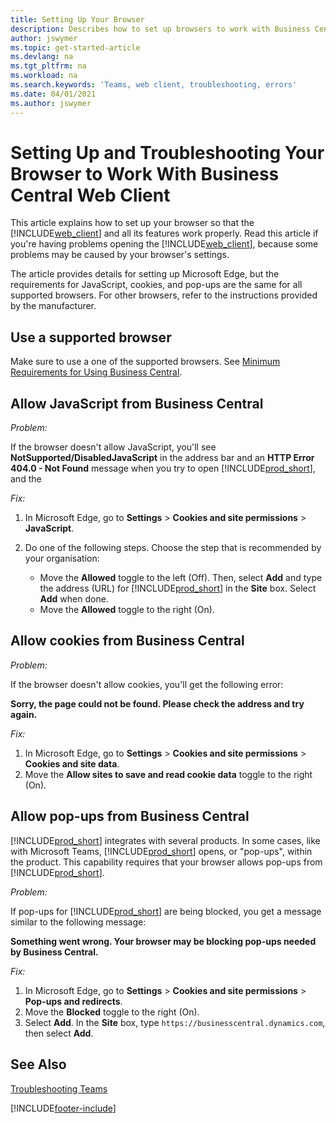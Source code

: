 ```yaml
---
title: Setting Up Your Browser
description: Describes how to set up browsers to work with Business Central and products that integrate with it.
author: jswymer
ms.topic: get-started-article
ms.devlang: na
ms.tgt_pltfrm: na
ms.workload: na
ms.search.keywords: 'Teams, web client, troubleshooting, errors'
ms.date: 04/01/2021
ms.author: jswymer
---
```

# <a name="setting-up-and-troubleshooting-your-browser-to-work-with-business-central-web-client"></a><a name="setting-up-and-troubleshooting-your-browser-to-work-with-business-central-web-client"></a><a name="setting-up-and-troubleshooting-your-browser-to-work-with-business-central-web-client"></a>Setting Up and Troubleshooting Your Browser to Work With Business Central Web Client

This article explains how to set up your browser so that the [!INCLUDE[web_client](includes/web_client.md)] and all its features work properly. Read this article if you're having problems opening the [!INCLUDE[web_client](includes/web_client.md)], because some problems may be caused by your browser's settings.

The article provides details for setting up Microsoft Edge, but the requirements for JavaScript, cookies, and pop-ups are the same for all supported browsers. For other browsers, refer to the instructions provided by the manufacturer.  

## <a name="use-a-supported-browser"></a><a name="use-a-supported-browser"></a><a name="use-a-supported-browser"></a>Use a supported browser

Make sure to use a one of the supported browsers. See [Minimum Requirements for Using Business Central](product-requirements.md#browsers).  

## <a name="allow-javascript-from-business-central"></a><a name="allow-javascript-from-business-central"></a><a name="allow-javascript-from-business-central"></a>Allow JavaScript from Business Central

*Problem:*

If the browser doesn't allow JavaScript, you'll see **NotSupported/DisabledJavaScript** in the address bar and an **HTTP Error 404.0 - Not Found** message when you try to open [!INCLUDE[prod_short](includes/prod_short.md)], and the 

<!-- http://localhost:8080/NotSupported/DisabledJavaScript HTTP Error 404.0 - Not Found
The resource you are looking for has been removed, had its name changed, or is temporarily unavailable. -->

*Fix:*

1. In Microsoft Edge, go to **Settings** > **Cookies and site permissions** > **JavaScript**.
2. Do one of the following steps. Choose the step that is recommended by your organisation:

    - Move the **Allowed** toggle to the left (Off). Then, select **Add** and type the address (URL) for [!INCLUDE[prod_short](includes/prod_short.md)] in the **Site** box. Select **Add** when done.
    - Move the **Allowed** toggle to the right (On).

## <a name="allow-cookies-from-business-central"></a><a name="allow-cookies-from-business-central"></a><a name="allow-cookies-from-business-central"></a>Allow cookies from Business Central

*Problem:*

If the browser doesn't allow cookies, you'll get the following error:

**Sorry, the page could not be found. Please check the address and try again.** 

*Fix:*

1. In Microsoft Edge, go to **Settings** > **Cookies and site permissions** > **Cookies and site data**.
2. Move the **Allow sites to save and read cookie data** toggle to the right (On).  

## <a name="allow-pop-ups-from-business-central"></a><a name="allow-pop-ups-from-business-central"></a><a name="allow-pop-ups-from-business-central"></a><a name="popup"></a>Allow pop-ups from Business Central

[!INCLUDE[prod_short](includes/prod_short.md)] integrates with several products. In some cases, like with Microsoft Teams, [!INCLUDE[prod_short](includes/prod_short.md)] opens, or "pop-ups", within the product. This capability requires that your browser allows pop-ups from [!INCLUDE[prod_short](includes/prod_short.md)].

*Problem:*

If pop-ups for [!INCLUDE[prod_short](includes/prod_short.md)] are being blocked, you get a message similar to the following message:

**Something went wrong. Your browser may be blocking pop-ups needed by Business Central.**

<!--
Something went wrong
Your browser may be blocking pop-ups needed by Business Central.

Change your browser settings to allow pop-ups or allow this for trusted domains, then try again.
If these settings are managed for your organization, you should contact your administrator for assistance.

Try again
-->
*Fix:*

1. In Microsoft Edge, go to **Settings** > **Cookies and site permissions** > **Pop-ups and redirects**.
2. Move the **Blocked** toggle to the right (On).
3. Select **Add**. In the **Site** box, type `https://businesscentral.dynamics.com`, then select **Add**.

## <a name="see-also"></a><a name="see-also"></a><a name="see-also"></a>See Also

[Troubleshooting Teams](admin-teams-troubleshooting.md)  

[!INCLUDE[footer-include](includes/footer-banner.md)]
